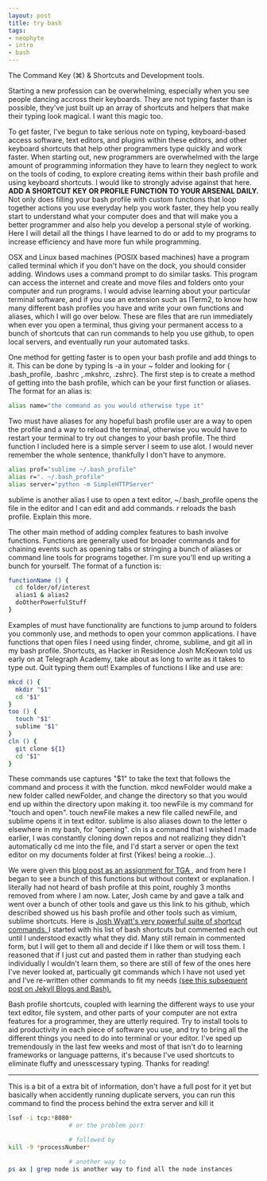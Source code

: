 ```yaml
---
layout: post
title: try bash
tags:
- neophyte
- intro
- bash
---
```

The Command Key (⌘) & Shortcuts and Development tools.

Starting a new profession can be overwhelming, especially when you see people dancing accross their keyboards. They are not typing faster than is possible, they've just built up an array of shortcuts and helpers that make their typing look magical. I want this magic too.

To get faster, I've begun to take serious note on typing, keyboard-based access software, text editors, and plugins within these editors, and other keyboard shortcuts that help other programmers type quickly and work faster. When starting out, new programmers are overwhelmed with the large amount of programming information they have to learn they neglect to work on the tools of coding, to explore creating items within their bash profile and using keyboard shortcuts. I would like to strongly advise against that here. **ADD A SHORTCUT KEY OR PROFILE FUNCTION TO YOUR ARSENAL DAILY.** Not only does filling your bash profile with custom functions that loop together actions you use everyday help you work faster, they help you really start to understand what your computer does and that will make you a better programmer and also help you develop a personal style of working. Here I will detail all the things I have learned to do or add to my programs to increase efficiency and have more fun while programming.

OSX and Linux based machines (POSIX based machines) have a program called terminal which if you don't have on the dock, you should consider adding. Windows uses a command prompt to do similar tasks. This program can access the internet and create and move files and folders onto your computer and run programs. I would advise learning about your particular terminal software, and if you use an extension such as ITerm2, to know how many different bash profiles you have and write your own functions and aliases, which I will go over below. These are files that are run immediately when ever you open a terminal, thus giving your permanent access to a bunch of shortcuts that can run commands to help you use github, to open local servers, and eventually run your automated tasks.

One method for getting faster is to open your bash profile and add things to it. This can be done by typing ls -a in your ~ folder and looking for { .bash_profile, .bashrc ,.mkshrc, .zshrc}. The first step is to create a method of getting into the bash profile, which can be your first function or aliases. The format for an alias is:

```bash
alias name="the command as you would otherwise type it"
```
Two must have aliases for any hopeful bash profile user are a way to open the profile and a way to reload the terminal, otherwise you would have to restart your terminal to try out changes to your bash profile. The third function I included here is a simple server I seem to use alot. I would never remember the whole sentence, thankfully I don't have to anymore.

```bash
alias prof="sublime ~/.bash_profile"
alias r=". ~/.bash_profile"
alias server="python -m SimpleHTTPServer"
```
sublime is another alias I use to open a text editor, ~/.bash_profile opens the file in the editor and I can edit and add commands. r reloads the bash profile. Explain this more.

The other main method of adding complex features to bash involve functions. Functions are generally used for broader commands and for chaining events such as opening tabs or stringing a bunch of aliases or command line tools for programs together. I'm sure you'll end up writing a bunch for yourself. The format of a function is:

```bash
functionName () {
  cd folder/of/interest
  alias1 & alias2
  doOtherPowerfulStuff
}
```
Examples of must have functionality are functions to jump around to folders you commonly use, and methods to open your common applications. I have functions that open files I need using finder, chrome, sublime, and git all in my bash profile. Shortcuts, as Hacker in Residence Josh McKeown told us early on at Telegraph Academy, take about as long to write as it takes to type out. Quit typing them out! Examples of functions I like and use are:

```bash
mkcd () {
  mkdir "$1"
  cd "$1"
}
too () {
  touch "$1"
  sublime "$1"
}
cln () {
  git clone ${1}
  cd "$1"
}
```
These commands use captures "$1" to take the text that follows the command and process it with the function. mkcd newFolder would make a new folder called newFolder, and change the directory so that you would end up within the directory upon making it. too newFile is my command for "touch and open". touch newFile makes a new file called newFile, and sublime opens it in text editor. sublime is also aliases down to the letter o elsewhere in my bash, for "opening". cln is a command that I wished I made earlier, I was constantly cloning down repos and not realizing they didn't automatically cd me into the file, and I'd start a server or open the text editor on my documents folder at first (Yikes! being a rookie...).

We were given this <a href="http://dsernst.com/2015/01/12/bring-your-own-bash-profile/">blog post as an assignment for TGA </a>, and from here I began to see a bunch of this functions but without context or explanation. I literally had not heard of bash profile at this point, roughly 3 months removed from where I am now. Later, Josh came by and gave a talk and went over a bunch of other tools and gave us this link to his github, which described showed us his bash profile and other tools such as vimium, sublime shortcuts. Here is <a href="https://github.com/joshwyatt/keyboard_shortcuts" >Josh Wyatt's very powerful suite of shortcut commands. </a>  I started with his list of bash shortcuts but commented each out until I understood exactly what they did. Many still remain in commented form, but I will get to them all and decide if I like them or will toss them. I reasoned that if I just cut and pasted them in rather than studying each individually I wouldn't learn them, so there are still of few of the ones here I've never looked at, particually git commands which I have not used yet and I've re-written other commands to fit my needs <a href="http://christophersalam.github.io/Open-with-bash/">(see this subsequent post on Jekyll Blogs and Bash).</a>

Bash profile shortcuts, coupled with learning the different ways to use your text editor, file system, and other parts of your computer are not extra features for a programmer, they are utterly required. Try to install tools to aid productivity in each piece of software you use, and try to bring all the different things you need to do into terminal or your editor. I've sped up tremendously in the last few weeks and most of that isn't do to learning frameworks or language patterns, it's because I've used shortcuts to eliminate fluffy and unesscessary typing. Thanks for reading!

------

This is a bit of a extra bit of information, don't have a full post for it yet but basically when accidently running duplicate servers, you can run this command to find the process behind the extra server and kill it

```bash
lsof -i tcp:*8080*
                 # or the problem port

                 # followed by
kill -9 *processNumber*

                 # another way to
ps ax | grep node is another way to find all the node instances
```
